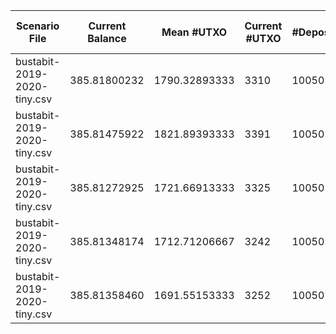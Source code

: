 | Scenario File | Current Balance | Mean #UTXO | Current #UTXO | #Deposits | #Inputs Spent | #Withdraws | #Uneconomical outputs spent | #Change Created | #Changeless | Min Change Value | Max Change Value | Mean Change Value | Std. Dev. of Change Value | Total Fees | Mean Fees per Withdraw | Cost to Empty | Total Cost | Min Input Size | Max Input Size | Mean Input Size | Std. Dev. of Input Size | BnB Usage | SRD Usage | Knapsack Usage | #BnB no change | #SRD no change | #Knapsack no change |
|---|---|---|---|---|---|---|---|---|---|---|---|---|---|---|---|---|---|---|---|---|---|---|---|---|---|---|---|
| bustabit-2019-2020-tiny.csv | 385.81800232 | 1790.32893333 | 3310 | 10050 | 10140 | 4950 | 3 | 3399 | 1551 | 0.00000986 | 9.01833795 | 0.186968647343 | 0.585204534147 | 0.41701455 | 0.0000842453636364 | -0.00225080000 | 0.41476375000 | 1 | 81 | 2.04848484848 | 2.88586565473 | 1499 | 671 | 2780 | 1499 | 0 | 52 |
| bustabit-2019-2020-tiny.csv | 385.81475922 | 1821.89393333 | 3391 | 10050 | 10029 | 4950 | 4 | 3369 | 1581 | 0.00000937 | 8.11225248 | 0.196765034064 | 0.559537096613 | 0.42025765 | 0.0000849005353535 | -0.00230588000 | 0.41795177000 | 1 | 100 | 2.02606060606 | 2.83012823380 | 1511 | 830 | 2609 | 1511 | 0 | 70 |
| bustabit-2019-2020-tiny.csv | 385.81272925 | 1721.66913333 | 3325 | 10050 | 10111 | 4950 | 5 | 3385 | 1565 | 0.00001004 | 1.90977703 | 0.132103789516 | 0.245330950711 | 0.42228762 | 0.0000853106303030 | -0.00226100000 | 0.42002662000 | 1 | 142 | 2.04262626263 | 3.10963558526 | 1498 | 833 | 2619 | 1498 | 0 | 67 |
| bustabit-2019-2020-tiny.csv | 385.81348174 | 1712.71206667 | 3242 | 10050 | 10203 | 4950 | 3 | 3394 | 1556 | 0.00001013 | 3.97999550 | 0.125713370103 | 0.268156659813 | 0.42153513 | 0.0000851586121212 | -0.00220456000 | 0.41933057000 | 1 | 101 | 2.06121212121 | 2.92329544164 | 1491 | 762 | 2697 | 1491 | 0 | 65 |
| bustabit-2019-2020-tiny.csv | 385.81358460 | 1691.55153333 | 3252 | 10050 | 10175 | 4950 | 6 | 3376 | 1574 | 0.00001053 | 2.88183155 | 0.111557408824 | 0.231502956984 | 0.42143227 | 0.0000851378323232 | -0.00221136000 | 0.41922091000 | 1 | 104 | 2.05555555556 | 2.84409049114 | 1502 | 778 | 2670 | 1502 | 0 | 72 |
